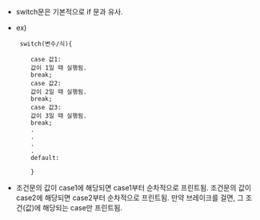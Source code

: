 + switch문은 기본적으로 if 문과 유사.

+ ex)  
       
       switch(변수/식){
     
          case 값1:
          값이 1일 때 실행됨.
          break;
          case 값2:
          값이 2일 때 실행됨.
          break;
          case 값3:
          값이 3일 때 실행됨.
          break;
          .
          .
          .
          .
          default:
          
          }


+ 조건문의 값이 case1에 해당되면 case1부터 순차적으로 프린트됨.
  조건문의 값이 case2에 해당되면 case2부터 순차적으로 프린트됨.
  만약 브레이크를 걸면, 그 조건(값)에 해당되는 case만 프린트됨.